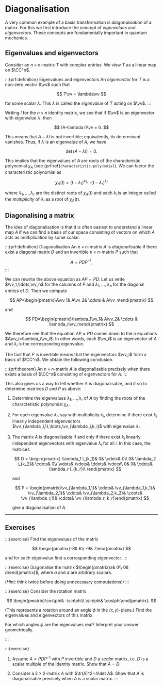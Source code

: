 # Diagonalisation

A very common example of a basis transformation is *diagonalisation*
of a matrix.  For this we first introduce the concept of *eigenvalues*
and *eigenvectors*.  These concepts are fundamentally important in
quantum mechanics.

## Eigenvalues and eigenvectors

Consider an $n\times n$-matrix $T$ with complex entries.  We view $T$
as a linear map on $\CC^n$.

:::{prf:definition} Eigenvalues and eigenvectors
An *eigenvector* for $T$ is a non-zero vector $\vv$ such that

$$
T\vv = \lambda\vv
$$

for some scalar $\lambda$.  This $\lambda$ is called the
*eigenvalue* of $T$ acting on $\vv$.
:::

Writing $I$ for the $n\times n$ identity matrix, we see that if $\vv$
is an eigenvector with eigenvalue $\lambda$, then

$$
(A-\lambda I)\vv = 0.
$$

This means that $A-\lambda I$ is not invertible; equivalently, its
determinant vanishes.  Thus, if $\lambda$ is an eigenvalue of $A$, we
have

$$
\det(A-\lambda I)=0.
$$

This implies that the eigenvalues of $A$ are roots of the
characteristic polynomial $\chi_A$ (see
{prf:ref}`characteristic-polynomial`).  We can factor the
characteristic polynomial as

$$
\chi_A(t) = (t-\lambda_1)^{k_1}\cdots(t-\lambda_r)^{k_r}
$$

where $\lambda_1,\ldots,\lambda_r$ are the distinct roots of
$\chi_A(t)$ and each $k_i$ is an integer called the *multiplicity* of
$\lambda_i$ as a root of $\chi_A(t)$.

## Diagonalising a matrix

The idea of diagonalisation is that it is often easiest to understand
a linear map $A$ if we can find a basis of our space consisting of
vectors on which $A$ acts as multiplication by some scalar.

:::{prf:definition} Diagonalisation
An $n\times n$-matrix $A$ is *diagonalisable* if there exist a
diagonal matrix $D$ and an invertible $n\times n$-matrix $P$ such that

$$
A = PDP^{-1},
$$
:::

We can rewrite the above equation as $AP=PD$.  Let us write
$\vv_1,\ldots,\vv_n$ for the columns of $P$ and
$\lambda_1,\ldots,\lambda_n$ for the diagonal entries of $D$.  Then we
compute

$$
AP=\begin{pmatrix}A\vv_1& A\vv_2& \cdots & A\vv_n\end{pmatrix}
$$

and

$$
PD=\begin{pmatrix}\lambda_1\vv_1& A\vv_2& \cdots & \lambda_n\vv_n\end{pmatrix}
$$

We therefore see that the equation $AP=PD$ comes down to the $n$
equations $A\vv_i=\lambda_i\vv_i$.  In other words, each $\vv_i$ is an
eigenvector of $A$ and $\lambda_i$ is the corresponding eigenvalue.

The fact that $P$ is invertible means that the eigenvectors $\vv_i$
form a basis of $\CC^n$.  We obtain the following conclusion.

:::{prf:theorem}
An $n\times n$-matrix $A$ is diagonalisable precisely when there
exists a basis of $\CC^n$ consisting of eigenvectors for $A$.
:::

This also gives us a way to tell whether $A$ is diagonalisable, and if
so to determine matrices $D$ and $P$ as above:

1. Determine the eigenvalues $\lambda_1,\ldots,\lambda_r$ of $A$ by
   finding the roots of the characteristic polynomial $\chi_A$.

2. For each eigenvalue $\lambda_i$, say with multiplicity $k_i$,
   determine if there exist $k_i$ linearly independent eigenvectors
   $\vv_{\lambda_i,1},\ldots,\vv_{\lambda_i,k_i}$ with eigenvalue
   $\lambda_i$.

3. The matrix $A$ is diagonalisable if and only if there exist $k_i$
   linearly independent eigenvectors with eigenvalue $\lambda_i$ for
   all $i$.  In this case, the matrices

   $$
   D = \begin{pmatrix}
   \lambda_1 I_{k_1}& 0& \cdots& 0\\
   0& \lambda_2 I_{k_2}& \cdots& 0\\
   \vdots& \vdots& \ddots& \vdots\\
   0& 0& \cdots& \lambda_r I_{k_r}\\
   \end{pmatrix}
   $$

   and

   $$
   P = \begin{pmatrix}\vv_{\lambda_1,1}& \cdots& \vv_{\lambda_1,k_1}&
   \vv_{\lambda_2,1}& \cdots& \vv_{\lambda_2,k_2}&
   \cdots& \vv_{\lambda_r,1}& \cdots& \vv_{\lambda_r, k_r}\end{pmatrix}
   $$

   give a diagonalisation of $A$.

***

## Exercises

:::{exercise}
Find the eigenvalues of the matrix

$$
\begin{pmatrix}-8& 6\\ -9& 7\end{pmatrix}
$$

and for each eigenvalue find a corresponding eigenvector.
:::

:::{exercise}
Diagonalise the matrix $\begin{pmatrix}a& 0\\ 0& d\end{pmatrix}$,
where $a$ and $d$ are arbitrary scalars.

(*Hint:* think twice before doing unnecessary computations!)
:::

:::{exercise}
Consider the rotation matrix

$$
\begin{pmatrix}\cos\phi& -\sin\phi\\ \sin\phi& \cos\phi\end{pmatrix}.
$$

(This represents a rotation around an angle $\phi$ in the
$(x,y)$-plane.)  Find the eigenvalues and eigenvectors of this matrix.

For which angles $\phi$ are the eigenvalues real?  Interpret your
answer geometrically.

:::

:::{exercise}
1. Assume $A=PDP^{-1}$ with $P$ invertible and $D$ a *scalar* matrix,
   i.e. $D$ is a scalar multiple of the identity matrix.  Show that
   $A=D$.

2. Consider a $2\times 2$-matrix $A$ with $\tr(A)^2=4\det A$.  Show
   that $A$ is diagonalisable precisely when $A$ is a scalar matrix.
:::
